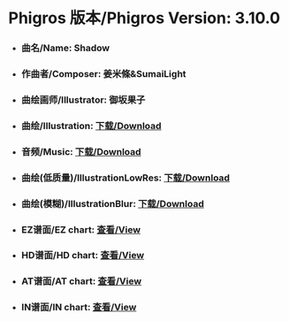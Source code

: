 
# Phigros 版本/Phigros Version:  3.10.0

- ### __曲名/Name:  Shadow__

- ### __作曲者/Composer:  姜米條&SumaiLight__

- ### __曲绘画师/Illustrator:  御坂果子__

- ### __曲绘/Illustration:  [下载/Download](https://github.com/Po6647A/WebAssests/releases/download/3.10.0/953.png)__

- ### __音频/Music:  [下载/Download](https://github.com/Po6647A/WebAssests/releases/download/3.10.0/1763.ogg)__

- ### __曲绘(低质量)/IllustrationLowRes:  [下载/Download](https://github.com/Po6647A/WebAssests/releases/download/3.10.0/1445.png)__

- ### __曲绘(模糊)/IllustrationBlur:  [下载/Download](https://github.com/Po6647A/WebAssests/releases/download/3.10.0/0)__


- ### __EZ谱面/EZ chart:  [查看/View](./EZ.json/index.html)__

- ### __HD谱面/HD chart:  [查看/View](./HD.json/index.html)__

- ### __AT谱面/AT chart:  [查看/View](./AT.json/index.html)__

- ### __IN谱面/IN chart:  [查看/View](./IN.json/index.html)__
